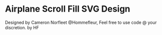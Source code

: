 # Airplane Scroll Fill SVG Design
Designed by Cameron Norfleet @Hommefleur, Feel free to use code @ your discretion. by HF
